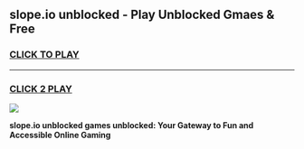 
## slope.io unblocked - Play Unblocked Gmaes & Free
<h3>
<a href="https://news.freeplayer.one?title=slope.io_unblocked&ref=16F">CLICK TO PLAY</a></h3>
<hr>

<h3>
<a href="https://news.freeplayer.one?title=slope.io_unblocked&ref=16F">CLICK 2 PLAY</a>
  
</h3>

<a href="https://news.freeplayer.one?title=slope.io_unblocked&ref=16F/"><img src="https://clearcache.store/games.png"></a>


**slope.io unblocked games unblocked: Your Gateway to Fun and Accessible Online Gaming**
